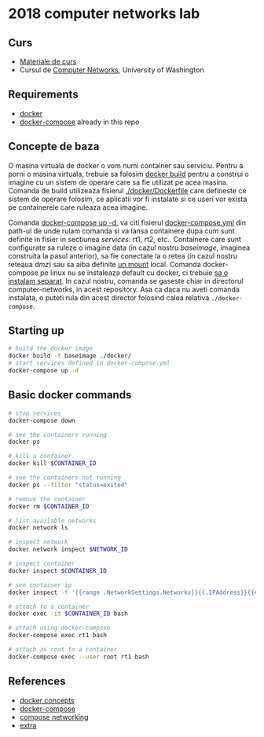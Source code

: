 # 2018 computer networks lab


## Curs
- [Materiale de curs](http://nlp.unibuc.ro/people/liviu.html#Courses)
- Cursul de [Computer Networks](https://www.youtube.com/watch?v=xKNPTYtTnAo&list=PLfgkuLYEOvGMWvHRgFAcjN_p3Nzbs1t1C), University of Washington

## Requirements
- [docker](https://docs.docker.com/install/linux/docker-ce/ubuntu/)
- [docker-compose](https://docs.docker.com/compose/install/) already in this repo

## Concepte de baza
O masina virtuala de docker o vom numi container sau serviciu. Pentru a porni o masina virtuala, trebuie sa folosim [docker build](https://docs.docker.com/engine/reference/commandline/build/) pentru a construi o imagine cu un sistem de operare care sa fie utilizat pe acea masina. Comanda de build utilizeaza fisierul [./docker/Dockerfile](https://github.com/senisioi/computer-networks/blob/master/docker/Dockerfile) care defineste ce sistem de operare folosim, ce aplicatii vor fi instalate si ce useri vor exista pe containerele care ruleaza acea imagine. 

Comanda [docker-compose up -d](https://docs.docker.com/compose/reference/up/), va citi fisierul [docker-compose.yml](https://github.com/senisioi/computer-networks/blob/master/docker-compose.yml) din path-ul de unde rulam comanda si va lansa containere dupa cum sunt definite in fisier in sectiunea *services*: rt1, rt2, etc..
Containere care sunt configurate sa ruleze o imagine data (in cazul nostru *baseimage*, imaginea construita la pasul anterior), sa fie conectate la o retea (in cazul nostru reteaua *dmz*) sau sa aiba definite [un mount](https://unix.stackexchange.com/questions/3192/what-is-meant-by-mounting-a-device-in-linux) local.
Comanda docker-compose pe linux nu se instaleaza default cu docker, ci trebuie [sa o instalam separat](https://docs.docker.com/compose/install/). In cazul nostru, comanda se gaseste chiar in directorul computer-networks, in acest repository. Asa ca daca nu aveti comanda instalata, o puteti rula din acest director folosind calea relativa `./docker-compose`.


## Starting up
```bash
# build the docker image
docker build -t baseimage ./docker/
# start services defined in docker-compose.yml
docker-compose up -d
```


## Basic docker commands
```bash
# stop services
docker-compose down

# see the containers running
docker ps

# kill a container
docker kill $CONTAINER_ID

# see the containers not running
docker ps --filter "status=exited"

# remove the container
docker rm $CONTAINER_ID

# list available networks
docker network ls

# inspect network
docker network inspect $NETWORK_ID

# inspect container
docker inspect $CONTAINER_ID

# see container ip
docker inspect -f '{{range .NetworkSettings.Networks}}{{.IPAddress}}{{end}}' $CONTAINER_ID

# attach to a container
docker exec -it $CONTAINER_ID bash

# attach using docker-compose
docker-compose exec rt1 bash

# attach as root to a container
docker-compose exec --user root rt1 bash
```

## References
- [docker concepts](https://docs.docker.com/engine/docker-overview/#docker-engine)
- [docker-compose](http://docker-k8s-lab.readthedocs.io/en/latest/docker/docker-compose.html)
- [compose networking](https://runnable.com/docker/docker-compose-networking)
- [extra](https://success.docker.com/article/Docker_Reference_Architecture-_Designing_Scalable,_Portable_Docker_Container_Networks)
